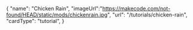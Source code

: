 {
    "name": "Chicken Rain",
    "imageUrl":"https://makecode.com/not-found/HEAD/static/mods/chickenrain.jpg",
    "url": "/tutorials/chicken-rain",
    "cardType": "tutorial",
}